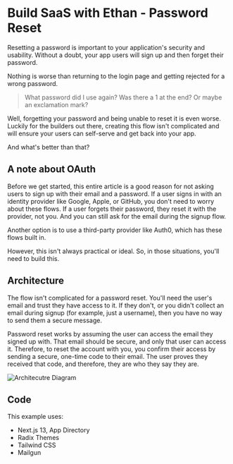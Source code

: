 # Build SaaS with Ethan - Password Reset

Resetting a password is important to your application's security and usability.
Without a doubt, your app users will sign up and then forget their password.

Nothing is worse than returning to the login page and getting rejected for a
wrong password.

> What password did I use again? Was there a 1 at the end? Or maybe an exclamation mark?

Well, forgetting your password and being unable to reset it is even worse.
Luckily for the builders out there, creating this flow isn't complicated and
will ensure your users can self-serve and get back into your app.

And what's better than that?

## A note about OAuth

Before we get started, this entire article is a good reason for not asking users
to sign up with their email and a password. If a user signs in with an identity
provider like Google, Apple, or GitHub, you don't need to worry about these
flows. If a user forgets their password, they reset it with the provider, not
you. And you can still ask for the email during the signup flow.

Another option is to use a third-party provider like Auth0, which has these
flows built in.

However, this isn't always practical or ideal. So, in those situations, you'll
need to build this.

## Architecture

The flow isn't complicated for a password reset. You'll need the user's email
and trust they have access to it. If they don't, or you didn't collect an email
during signup (for example, just a username), then you have no way to send them
a secure message.

Password reset works by assuming the user can access the email they signed up
with. That email should be secure, and only that user can access it. Therefore,
to reset the account with you, you confirm their access by sending a secure,
one-time code to their email. The user proves they received that code, and
therefore, they are who they say they are.

![Architecutre Diagram](https://ethanmick.com/content/images/size/w1000/2023/09/image-2.png)

## Code

This example uses:

- Next.js 13, App Directory
- Radix Themes
- Tailwind CSS
- Mailgun
